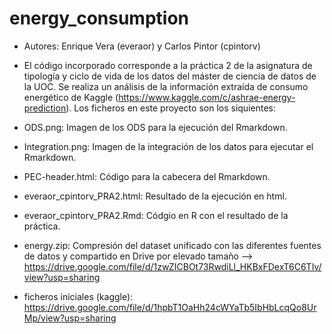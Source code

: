 # energy_consumption
- Autores: Enrique Vera (everaor) y Carlos Pintor (cpintorv)
- El código incorporado corresponde a la práctica 2 de la asignatura de tipología y ciclo de vida de los datos del máster de ciencia de datos de la UOC. Se realiza un análisis de la información extraída de consumo energético de Kaggle (https://www.kaggle.com/c/ashrae-energy-prediction). Los ficheros en este proyecto son los siquientes:

- ODS.png: Imagen de los ODS para la ejecución del Rmarkdown.
- Integration.png: Imagen de la integración de los datos para ejecutar el Rmarkdown.
- PEC-header.html: Código para la cabecera del Rmarkdown.
- everaor_cpintorv_PRA2.html: Resultado de la ejecución en html.
- everaor_cpintorv_PRA2.Rmd: Códgio en R con el resultado de la práctica.
- energy.zip: Compresión del dataset unificado con las diferentes fuentes de datos y compartido en Drive por elevado tamaño --> https://drive.google.com/file/d/1zwZICBOt73RwdiLl_HKBxFDexT6C6TIv/view?usp=sharing
- ficheros iniciales (kaggle): https://drive.google.com/file/d/1hpbT1OaHh24cWYaTb5IbHbLcqQo8UrMp/view?usp=sharing
